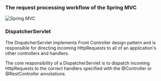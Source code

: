 ### The request processing workflow of the Spring MVC 
![Spring MVC](https://docs.spring.io/spring-framework/docs/3.0.0.M4/spring-framework-reference/html/images/mvc.png)

### DispatcherServlet
  The DispatcherServlet implements Front Controller design pattern and is responsible for directing incoming HttpRequests 
  to all of an application's other controllers and handlers.
  
  The core responsibility of a DispatcherServlet is to dispatch incoming HttpRequests to the correct handlers specified with the 
  @Controller or @RestController annotations.
